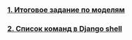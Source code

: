 <h3><a href="https://github.com/equestriann/News-Portal/blob/main/news/models.py">1. Итоговое задание по моделям</a>
<h3><a href="https://github.com/equestriann/News-Portal/blob/main/final_tasks/D5.txt">2. Список команд в Django shell</a>
